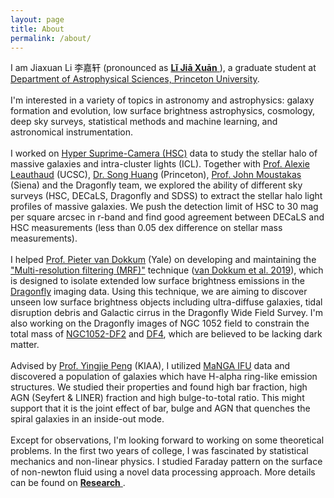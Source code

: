 ```yaml
---
layout: page
title: About
permalink: /about/
---
```


<p>I am Jiaxuan Li 李嘉轩 (pronounced as <a href="https://translate.google.com/#view=home&op=translate&sl=zh-CN&tl=zh-CN&text=李嘉轩"><strong>Lǐ Jiā Xuān</strong> </a>), a graduate student at <a class="princeton_style" href="https://web.astro.princeton.edu">Department of Astrophysical Sciences, Princeton University</a>.
<br>
<br>
I'm interested in a variety of topics in astronomy and astrophysics: galaxy formation and evolution, low surface brightness astrophysics, cosmology, deep sky surveys, statistical methods and machine learning, and astronomical instrumentation. 
<br>
<br>
I worked on <a href="https://hsc.mtk.nao.ac.jp">Hyper Suprime-Camera (HSC)</a> data to study the stellar halo of massive galaxies and intra-cluster lights (ICL). Together with <a href="https://alexie.sites.ucsc.edu/">Prof. Alexie Leauthaud</a> (UCSC), <a href="http://dr-guangtou.github.io/">Dr. Song Huang</a> (Princeton), <a href="http://www.sos.siena.edu/~jmoustakas/">Prof. John Moustakas</a> (Siena) and the Dragonfly team, we explored the ability of different sky surveys (HSC, DECaLS, Dragonfly and SDSS) to extract the stellar halo light profiles of massive galaxies. We push the detection limit of HSC to 30 mag per square arcsec in r-band and find good agreement between DECaLS and HSC measurements (less than 0.05 dex difference on stellar mass measurements). 
<br>
<br>
I helped <a href="https://www.pietervandokkum.com/">Prof. Pieter van Dokkum</a> (Yale) on developing and maintaining the <a href="https://github.com/AstroJacobLi/mrf">"Multi-resolution filtering (MRF)"</a> technique (<a href="https://ui.adsabs.harvard.edu/abs/2019arXiv191012867V/abstract">van Dokkum et al. 2019</a>), which is designed to isolate extended low surface brightness emissions in the <a href="http://dragonflytelescope.org">Dragonfly</a> imaging data. Using this technique, we are aiming to discover unseen low surface brightness objects including ultra-diffuse galaxies, tidal disruption debris and Galactic cirrus in the Dragonfly Wide Field Survey. I'm also working on the Dragonfly images of NGC 1052 field to constrain the total mass of <a href="https://ui.adsabs.harvard.edu/abs/2018Natur.555..629V/abstract">NGC1052-DF2</a> and <a href="https://ui.adsabs.harvard.edu/abs/2019ApJ...874L...5V/abstract">DF4</a>, which are believed to be lacking dark matter.
<br>
<br>
Advised by <a href="http://kiaa.pku.edu.cn/people/yingjie-peng">Prof. Yingjie Peng</a> (KIAA), I utilized <a href="https://www.sdss.org/dr14/manga/">MaNGA IFU</a> data and discovered a population of galaxies which have H-alpha ring-like emission structures. We studied their properties and found high bar fraction, high AGN (Seyfert & LINER) fraction and high bulge-to-total ratio. This might support that it is the joint effect of bar, bulge and AGN that quenches the spiral galaxies in an inside-out mode. 
<br>
<br>
Except for observations, I'm looking forward to working on some theoretical problems. In the first two years of college, I was fascinated by statistical mechanics and non-linear physics. I studied Faraday pattern on the surface of non-newton fluid using a novel data processing approach. More details can be found on <a href="https://astrojacobli.github.io/research/"><strong>Research</strong> </a>.



<!-- {% include image.html url="/images/anniversary1.jpg" caption="Me and 120 Anniversary of Peking University" width=300 align="right" %} 

<center>
{% include image.html url="/images/pku-astro.jpg" caption="Peking University Astronomy Family (2017)" width=850 align="center" %}
</center>

I got my Bachelor's degree at <a class="pku_style" href="http://astro.pku.edu.cn ">Department of Astronomy,</a> <a class="pku_style" href="http://pku.edu.cn">Peking University</a> in 2020. I'm currently having a gap year and working at <a href="http://kiaa.pku.edu.cn/">Kavli Institute for Astronomy and Astrophysics, Peking University</a> (KIAA, PKU) as a research assistant. 

--> 